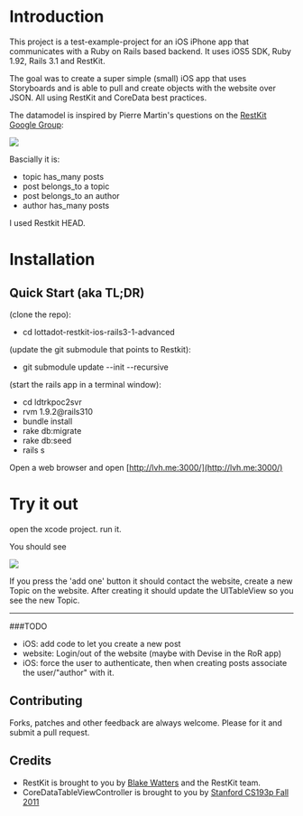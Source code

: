 Introduction
=========================

This project is a test-example-project for an iOS iPhone app that communicates with a Ruby on Rails based backend. It uses iOS5 SDK, Ruby 1.92, Rails 3.1 and RestKit.

The goal was to create a super simple (small) iOS app that uses Storyboards and is able to pull and create objects with the website over JSON. All using RestKit and CoreData best practices.

The datamodel is inspired by Pierre Martin's questions on the [RestKit Google Group](https://groups.google.com/group/restkit):

[![](http://dl.dropbox.com/u/212730/lottadot-restkit-ios-rails3-1-advanced_datamodel_diagram.png)](http://dl.dropbox.com/u/212730/lottadot-restkit-ios-rails3-1-advanced_datamodel_diagram.png)

Bascially it is:

* topic has_many posts
* post belongs_to a topic
* post belongs_to an author
* author has_many posts

I used Restkit HEAD.

Installation
=========================

Quick Start (aka TL;DR)
-----------

(clone the repo):

* cd lottadot-restkit-ios-rails3-1-advanced

(update the git submodule that points to Restkit):

* git submodule update --init --recursive

(start the rails app in a terminal window):

* cd ldtrkpoc2svr
* rvm 1.9.2@rails310
* bundle install
* rake db:migrate
* rake db:seed
* rails s

Open a web browser and open [http://lvh.me:3000/](http://lvh.me:3000/)

Try it out
=========================
open the xcode project.
run it.

You should see 

[![](http://dl.dropbox.com/u/212730/lottadot-restkit-ios-rails3-1-advanced_screenshot.png)](http://dl.dropbox.com/u/212730/lottadot-restkit-ios-rails3-1-advanced_screenshot.png)

If you press the 'add one' button it should contact the website, create a new Topic on the website. After creating it should update the UITableView so you see the new Topic.

---
###TODO

* iOS: add code to let you create a new post
* website: Login/out of the website (maybe with Devise in the RoR app)
* iOS: force the user to authenticate, then when creating posts associate the user/"author" with it.

Contributing
-------------------------

Forks, patches and other feedback are always welcome. Please for it and submit a pull request.

Credits
-------------------------

* RestKit is brought to you by [Blake Watters](http://twitter.com/blakewatters) and the RestKit team.
* CoreDataTableViewController is brought to you by [Stanford CS193p Fall 2011](http://itunes.apple.com/WebObjects/MZStore.woa/wa/viewPodcast?id=480479762)


